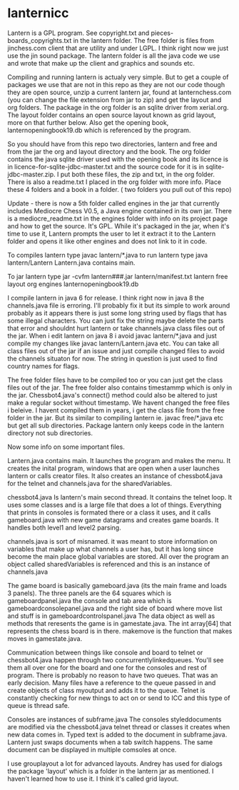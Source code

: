 # lanternicc

Lantern is a GPL program.  See copyright.txt and pieces-boards_copyrights.txt in the lantern folder.
The free folder is files from jinchess.com client that are utility and under LGPL.
I think right now we just use the jin sound package.
The lantern folder is all the java code we use and wrote that make up the client and graphics and sounds etc. 

Compiling and running lantern is actualy very simple.  But to get a couple of packages we use that are not in this repo 
as they are not our code though they are open source,  unzip a current lantern jar, found at lanternchess.com
(you can change the file extension from jar to zip)
and get the layout and org folders. The package in the org folder is an sqlite driver from xerial.org. The layout folder contains an open source  layout known as grid layout, more on that further below.  Also get the opening book, lanternopeningbook19.db 
which is referenced  by the program.

So you should have from this repo two directories, lantern and free and from the jar the org and layout
directory and the book. The org folder contains the java sqlite driver used with the opening
book and its licence is in licence-for-sqlite-jdbc-master.txt and the source code for it is
in sqlite-jdbc-master.zip. I put both these files, the zip and txt, in the org folder. 
 There is also a readme.txt I placed in the org folder with more info.  Place these 4 folders and a book in a folder.  ( two folders you pull out of this repo)

Update - there is now a 5th folder called engines in the jar that currently includes Mediocre Chess
V0.5, a Java engine contained in its own jar.  There is a mediocre_readme.txt in the engines folder with
info on its project page and how to get the source. It's GPL. While it's packaged in the jar, when it's
time to use it, Lantern prompts the user to let it extract it to the Lantern folder and opens
it like other engines and does not link to it in code. 

To compiles lantern type javac lantern/*.java
to run lantern type java lantern/Lantern      Lantern.java contains main.

To jar lantern type jar -cvfm lantern###.jar lantern/manifest.txt lantern free layout org engines lanternopeningbook19.db

I compile lantern in java 6 for release.  I think right now in java 8 the channels.java file is erroring. I'll probably fix
it but its simple to work around probably as it appears there is just some long string used by flags that has some illegal
characters.  You can just fix the string maybe  delete the parts that error and shouldnt hurt lantern or take 
channels.java class files out of the jar. When i edit lantern on java 8 i avoid javac lantern/*.java and just compile 
my changes like javac lantern/Lantern.java etc. You can take all class files out of the jar if an issue and just compile changed files to avoid the channels situaton for now. The string in question is just used to find country names for flags. 

The free folder files have to be compiled too or you can just get the class files out of the jar. The free
folder also contains timestammp which is only in the jar. Chessbot4.java's connect() method could also
be altered to just make a regular socket without timestamp. We havent changed the free files i beleive.
I havent compiled them in years, i get the class file from the free folder in the jar.
But its similar to compiling lantern ie. javac free/*.java etc 
but get all sub directories.  Package lantern only keeps code in the lantern directory not sub directories. 

Now some info on some important files.

Lantern.java contains main.  It launches the program and makes the menu.  It creates the inital program,
windows that are open when a user launches lantern or calls creator files.  It also creates an instance of chessbot4.java for the telnet and channels.java for the sharedVariables. 

chessbot4.java Is lantern's main second thread. It contains the telnet loop. It  uses some classes and is
a large file  that does a lot of things. Everything that prints in consoles is formated there or a class it uses, and it calls gameboard.java with new game datagrams and creates game boards.  It handles both level1 and level2 parsing. 

channels.java is sort of misnamed. it was meant to store information on variables that make up what channels 
a user has, but it has long since become the main place global variables are stored. 
All over the program an object called sharedVariables is referenced and this is an instance of channels.java

The game board is basically gameboard.java (its the main frame and loads 3 panels). 
The three panels are the 64 squares which is gameboardpanel.java    the console and tab area which is
gameboardconsolepanel.java and the right side of board where move list and stuff is in gameboardcontrolspanel.java
The data object as well as methods that reresents the game is in gamestate.java. The int array[64] that represents the chess board is in there. makemove is the function that makes moves in gamestate.java.  

Communication between things like console and board to telnet or chessbot4.java happen through two 
concurrentlylinkedqueues.  You'll see them all over one for the board and one for the consoles and rest of program. There is probably no reason to have two queues. That was an early decision.
Many files have a reference to the queue passed in and create objects of class myoutput and adds it to 
the queue. Telnet is constantly checking for new things to act on or send to ICC and this type of queue is 
thread safe.

Consoles are instances of subframe.java The consoles styleddocuments are modified via the chessbot4.java telnet thread or classes it creates when new data comes in.  Typed text is added to the document in subframe.java.  Lantern just swaps 
documents when a tab switch happens.  The same document can be displayed in multiple comsoles at once. 


I use grouplayout a lot for advanced layouts. Andrey has used for dialogs the package 'layout' which is a folder 
in the lantern jar as mentioned. I haven't learned how to use it. I think it's called grid layout.
